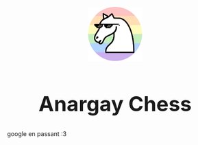 <p align="center"><img src="chessbutanarchyandgayandcroppedasacircle.png" style="width:25%;height:25%;"></p>
<h1 align="center" style="font-size: 5vw">Anargay Chess</h1>
<p>google en passant :3</p>